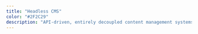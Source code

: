 ```yaml
---
title: "Headless CMS"
color: "#2F2C29"
description: "API-driven, entirely decoupled content management systems."
---
```

